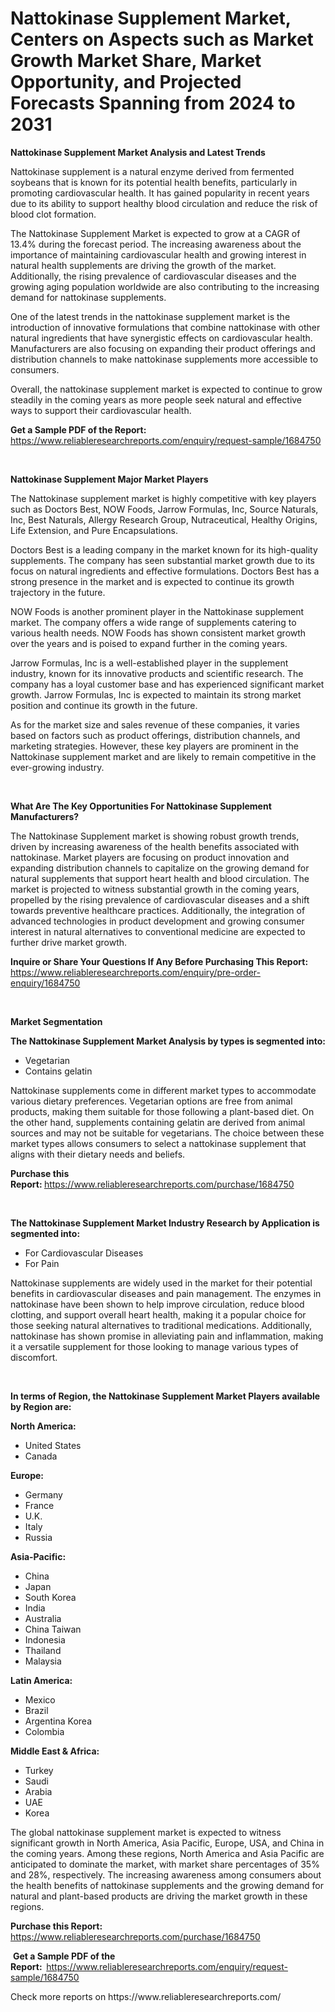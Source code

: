 <p><h1>Nattokinase Supplement Market, Centers on Aspects such as Market Growth Market Share, Market Opportunity, and Projected Forecasts Spanning from 2024 to 2031</h1></p><p><strong>Nattokinase Supplement Market Analysis and Latest Trends</strong></p>
<p><p>Nattokinase supplement is a natural enzyme derived from fermented soybeans that is known for its potential health benefits, particularly in promoting cardiovascular health. It has gained popularity in recent years due to its ability to support healthy blood circulation and reduce the risk of blood clot formation.</p><p>The Nattokinase Supplement Market is expected to grow at a CAGR of 13.4% during the forecast period. The increasing awareness about the importance of maintaining cardiovascular health and growing interest in natural health supplements are driving the growth of the market. Additionally, the rising prevalence of cardiovascular diseases and the growing aging population worldwide are also contributing to the increasing demand for nattokinase supplements.</p><p>One of the latest trends in the nattokinase supplement market is the introduction of innovative formulations that combine nattokinase with other natural ingredients that have synergistic effects on cardiovascular health. Manufacturers are also focusing on expanding their product offerings and distribution channels to make nattokinase supplements more accessible to consumers.</p><p>Overall, the nattokinase supplement market is expected to continue to grow steadily in the coming years as more people seek natural and effective ways to support their cardiovascular health.</p></p>
<p><strong>Get a Sample PDF of the Report:&nbsp;</strong> <a href="https://www.reliableresearchreports.com/enquiry/request-sample/1684750">https://www.reliableresearchreports.com/enquiry/request-sample/1684750</a></p>
<p>&nbsp;</p>
<p><strong>Nattokinase Supplement Major Market Players</strong></p>
<p><p>The Nattokinase supplement market is highly competitive with key players such as Doctors Best, NOW Foods, Jarrow Formulas, Inc, Source Naturals, Inc, Best Naturals, Allergy Research Group, Nutraceutical, Healthy Origins, Life Extension, and Pure Encapsulations. </p><p>Doctors Best is a leading company in the market known for its high-quality supplements. The company has seen substantial market growth due to its focus on natural ingredients and effective formulations. Doctors Best has a strong presence in the market and is expected to continue its growth trajectory in the future.</p><p>NOW Foods is another prominent player in the Nattokinase supplement market. The company offers a wide range of supplements catering to various health needs. NOW Foods has shown consistent market growth over the years and is poised to expand further in the coming years.</p><p>Jarrow Formulas, Inc is a well-established player in the supplement industry, known for its innovative products and scientific research. The company has a loyal customer base and has experienced significant market growth. Jarrow Formulas, Inc is expected to maintain its strong market position and continue its growth in the future.</p><p>As for the market size and sales revenue of these companies, it varies based on factors such as product offerings, distribution channels, and marketing strategies. However, these key players are prominent in the Nattokinase supplement market and are likely to remain competitive in the ever-growing industry.</p></p>
<p>&nbsp;</p>
<p><strong>What Are The Key Opportunities For Nattokinase Supplement Manufacturers?</strong></p>
<p><p>The Nattokinase Supplement market is showing robust growth trends, driven by increasing awareness of the health benefits associated with nattokinase. Market players are focusing on product innovation and expanding distribution channels to capitalize on the growing demand for natural supplements that support heart health and blood circulation. The market is projected to witness substantial growth in the coming years, propelled by the rising prevalence of cardiovascular diseases and a shift towards preventive healthcare practices. Additionally, the integration of advanced technologies in product development and growing consumer interest in natural alternatives to conventional medicine are expected to further drive market growth.</p></p>
<p><strong>Inquire or Share Your Questions If Any Before Purchasing This Report:</strong> <a href="https://www.reliableresearchreports.com/enquiry/pre-order-enquiry/1684750">https://www.reliableresearchreports.com/enquiry/pre-order-enquiry/1684750</a></p>
<p>&nbsp;</p>
<p><strong>Market Segmentation</strong></p>
<p><strong>The Nattokinase Supplement Market Analysis by types is segmented into:</strong></p>
<p><ul><li>Vegetarian</li><li>Contains gelatin</li></ul></p>
<p><p>Nattokinase supplements come in different market types to accommodate various dietary preferences. Vegetarian options are free from animal products, making them suitable for those following a plant-based diet. On the other hand, supplements containing gelatin are derived from animal sources and may not be suitable for vegetarians. The choice between these market types allows consumers to select a nattokinase supplement that aligns with their dietary needs and beliefs.</p></p>
<p><strong>Purchase this Report:&nbsp;</strong><a href="https://www.reliableresearchreports.com/purchase/1684750">https://www.reliableresearchreports.com/purchase/1684750</a></p>
<p>&nbsp;</p>
<p><strong>The Nattokinase Supplement Market Industry Research by Application is segmented into:</strong></p>
<p><ul><li>For Cardiovascular Diseases</li><li>For Pain</li></ul></p>
<p><p>Nattokinase supplements are widely used in the market for their potential benefits in cardiovascular diseases and pain management. The enzymes in nattokinase have been shown to help improve circulation, reduce blood clotting, and support overall heart health, making it a popular choice for those seeking natural alternatives to traditional medications. Additionally, nattokinase has shown promise in alleviating pain and inflammation, making it a versatile supplement for those looking to manage various types of discomfort.</p></p>
<p>&nbsp;</p>
<p><strong>In terms of Region, the Nattokinase Supplement Market Players available by Region are:</strong></p>
<p>
    <p> <strong> North America: </strong>
        <ul>
            <li>United States</li>
            <li>Canada</li>
        </ul>
        </p> 
    <p> <strong> Europe: </strong>
        <ul>
            <li>Germany</li>
            <li>France</li>
            <li>U.K.</li>
            <li>Italy</li>
            <li>Russia</li>
        </ul>
        </p> 
    <p> <strong> Asia-Pacific: </strong>
        <ul>
            <li>China</li>
            <li>Japan</li>
            <li>South Korea</li>
            <li>India</li>
            <li>Australia</li>
            <li>China Taiwan</li>
            <li>Indonesia</li>
            <li>Thailand</li>
            <li>Malaysia</li>
        </ul>
        </p> 
    <p> <strong> Latin America: </strong>
        <ul>
            <li>Mexico</li>
            <li>Brazil</li>
            <li>Argentina Korea</li>
            <li>Colombia</li>
        </ul>
        </p> 
    <p> <strong> Middle East & Africa: </strong>
        <ul>
            <li>Turkey</li>
            <li>Saudi</li>
            <li>Arabia</li>
            <li>UAE</li>
            <li>Korea</li>
        </ul>
    </p>
    </p>
<p><p>The global nattokinase supplement market is expected to witness significant growth in North America, Asia Pacific, Europe, USA, and China in the coming years. Among these regions, North America and Asia Pacific are anticipated to dominate the market, with market share percentages of 35% and 28%, respectively. The increasing awareness among consumers about the health benefits of nattokinase supplements and the growing demand for natural and plant-based products are driving the market growth in these regions.</p></p>
<p><strong>Purchase this Report: </strong><a href="https://www.reliableresearchreports.com/purchase/1684750">https://www.reliableresearchreports.com/purchase/1684750</a></p>
<p>&nbsp;<strong>Get a Sample PDF of the Report:&nbsp;&nbsp;</strong><a href="https://www.reliableresearchreports.com/enquiry/request-sample/1684750">https://www.reliableresearchreports.com/enquiry/request-sample/1684750</a></p>
<p><strong></strong></p>
<p>Check more reports on https://www.reliableresearchreports.com/</p>